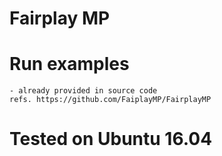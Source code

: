 # Fairplay MP


# Run examples

    - already provided in source code
    refs. https://github.com/FaiplayMP/FairplayMP

# Tested on Ubuntu 16.04